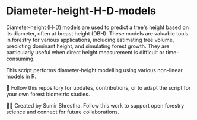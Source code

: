 # Diameter-height-H-D-models
Diameter-height (H-D) models are used to predict a tree's height based on its diameter, often at breast height (DBH). These models are valuable tools in forestry for various applications, including estimating tree volume, predicting dominant height, and simulating forest growth. They are particularly useful when direct height measurement is difficult or time-consuming. 

This script performs diameter-height modelling using various non-linear models in R.

📁 Follow this repository for updates, contributions, or to adapt the script for your own forest biometric studies.

👨‍🔬 Created by Sumir Shrestha. Follow this work to support open forestry science and connect for future collaborations.

